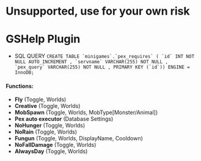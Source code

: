 # Unsupported, use for your own risk
# GSHelp Plugin
- SQL QUERY
``CREATE TABLE `minigames`.`pex_requires` ( `id` INT NOT NULL AUTO_INCREMENT , `servname` VARCHAR(255) NOT NULL , `pex_query` VARCHAR(255) NOT NULL , PRIMARY KEY (`id`)) ENGINE = InnoDB;``


#### Functions:
- **Fly** (Toggle, Worlds)
- **Creative** (Toggle, Worlds)
- **MobSpawn** (Toggle, Worlds, MobType[Monster/Animal])
- **Pex auto executor** (Database Settings)
- **NoHunger** (Toggle, Worlds)
- **NoRain** (Toggle, Worlds)
- **Fungun** (Toggle, Worlds, DisplayName, Cooldown)
- **NoFallDamage** (Toggle, Worlds)
- **AlwaysDay** (Toggle, Worlds)
